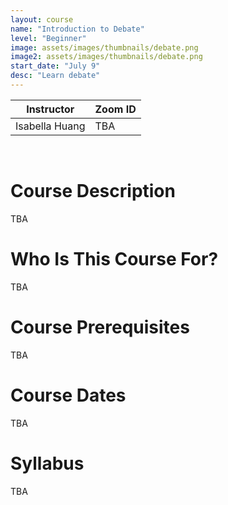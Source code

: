```yaml
---
layout: course
name: "Introduction to Debate"
level: "Beginner"
image: assets/images/thumbnails/debate.png
image2: assets/images/thumbnails/debate.png
start_date: "July 9"
desc: "Learn debate"
---
```

<link rel="stylesheet" href="assets/css/table.css">
<table class="styled-table">
    <thead>
        <tr>
            <th>Instructor</th>
            <th>Zoom ID</th>
        </tr>
    </thead>
    <tbody>
        <tr>
            <td>Isabella Huang</td>
            <td>TBA</td>
        </tr>
    </tbody>
</table>
<br/>

# Course Description

TBA

# Who Is This Course For?

TBA

# Course Prerequisites

TBA

# Course Dates

TBA

# Syllabus

TBA